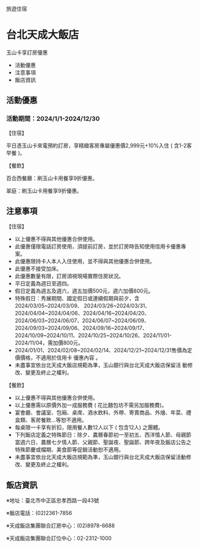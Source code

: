 旅遊住宿

# 台北天成大飯店  

玉山卡享訂房優惠

  * 活動優惠
  * 注意事項
  * 飯店資訊

## 活動優惠

### 活動期間：2024/1/1-2024/12/30

【住宿】

平日憑玉山卡來電預約訂房，享精緻客房專屬優惠價2,999元+10%入住 ( 含1-2客早餐 )。  
  

【餐飲】

百合西餐廳：刷玉山卡用餐享9折優惠。

翠庭：刷玉山卡用餐享9折優惠。  
  
  

## 注意事項

【住宿】  

  * 以上優惠不得與其他優惠合併使用。
  * 此優惠僅限電話訂房使用，須提前訂房，並於訂房時告知使用信用卡優惠專案。
  * 此優惠限持卡人本人入住使用，並不得與其他優惠合併使用。
  * 此優惠不接受加床。
  * 此優惠數量有限，訂房須視現場實際住房狀況。
  * 平日定義為週日至週四。
  * 假日定義為週五及週六，週五加價500元，週六加價800元。
  * 特殊假日：秀展期間、國定假日或連續假期與前夕，含2024/03/05~2024/03/09、 2024/03/26~2024/03/31、2024/04/04~2024/04/06、2024/04/16~2024/04/20、2024/06/03~2024/06/07、2024/06/07~2024/06/09、2024/09/03~2024/09/06、2024/09/16~2024/09/17、2024/10/09~2024/10/11、2024/10/25~2024/10/26、2024/11/01-2024/11/04，需加價800元。
  * 2024/01/01、2024/02/08~2024/02/14、2024/12/21~2024/12/31售價為定價價格，不適用於信用卡 優惠內容 。
  * 未盡事宜依台北天成大飯店規範為準，玉山銀行與台北天成大飯店保留活 動修改、變更及終止之權利。
  

【餐飲】  

  * 以上優惠不得與其他優惠合併使用。
  * 以上優惠需以原價外加一成服務費 ( 花比麵包坊不需另加服務費)。
  * 宴會廳、會議室、包廂、桌席、酒水飲料、外帶、寄賣商品、外燴、年菜、禮盒類、客房餐飲…等恕不適用。
  * 每桌限一卡享有折扣，限用餐人數12人以下 ( 包含12人) 之團體。
  * 下列飯店定義之特殊節日：除夕、農曆春節初一至初五、西洋情人節、母親節當週六日、農曆七夕情人節、父親節、聖誕夜、聖誕節、跨年夜及飯店公告之特殊節慶或檔期、美食節等促銷活動恕不適用。
  * 未盡事宜依台北天成大飯店規範為準，玉山銀行與台北天成大飯店保留活動修改、變更及終止之權利。

## 飯店資訊

※地址：臺北巿中正區忠孝西路一段43號

※飯店電話：(02)2361-7856

※天成飯店集團聯合訂房中心：(02)8978-6688

※天成飯店集團聯合訂位中心：02-2312-1000

